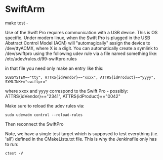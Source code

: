 # SwiftArm

make test -

Use of the Swift Pro requires communication with a USB device.  This is OS specific.
Under modern linux, when the Swift Pro is plugged in the USB Abstract Control Model (ACM)
will "automagically" assign the device to /dev/ttyACMX, where X is a digit.
You can automatically create a symlink to /dev/swiftpro using the following
udev rule via a file named something like: /etc/udev/rules.d/99-swiftpro.rules

in that file you need only make an entry like this:

    SUBSYSTEM=="tty", ATTRS{idVendor}=="xxxx", ATTRS{idProduct}=="yyyy", SYMLINK+="swiftpro"

where xxxx and yyyy correspond to the Swift Pro -
    possibly: ATTRS{idVendor}=="2341", ATTRS{idProduct}=="0042"

Make sure to reload the udev rules via:

    sudo udevadm control --reload-rules

Then reconnect the SwiftPro

Note, we have a single test target which is supposed to test everything (i.e. 'all')
defined in the CMakeLists.txt file.  This is why the Jenkinsfile only has to run:

    ctest -V
